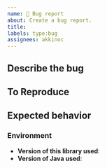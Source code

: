 ```yaml
---
name: 🐛 Bug report
about: Create a bug report.
title:
labels: type:bug
assignees: akkinoc
---
```


## Describe the bug

<!--
A clear and concise description of what the bug is.
-->

## To Reproduce

<!--
Steps to reproduce the behavior.
-->

## Expected behavior

<!--
A clear and concise description of what you expected to happen.
-->

### Environment

<!--
Please provide the following.
-->

* **Version of this library used**:
* **Version of Java used**:
